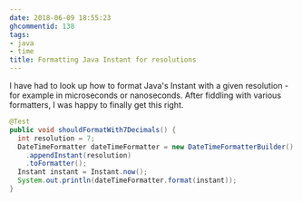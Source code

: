 ```yaml
---
date: 2018-06-09 18:55:23
ghcommentid: 138
tags:
- java
- time
title: Formatting Java Instant for resolutions
---
```


I have had to look up how to format Java's Instant with a given resolution - for example in microseconds or nanoseconds. After fiddling with various formatters, I was happy to finally get this right.
<!--more-->

```java
@Test
public void shouldFormatWith7Decimals() {
  int resolution = 7;
  DateTimeFormatter dateTimeFormatter = new DateTimeFormatterBuilder()
    .appendInstant(resolution)
    .toFormatter();
  Instant instant = Instant.now();
  System.out.println(dateTimeFormatter.format(instant));
}
```